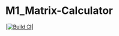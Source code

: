 # M1_Matrix-Calculator

|[![Build CI](https://github.com/AnilSAski/M1_Transmission_line_parameters/actions/workflows/Build_CI.yml/badge.svg)](https://github.com/AnilSAski/M1_Transmission_line_parameters/actions/workflows/Build_CI.yml)|
